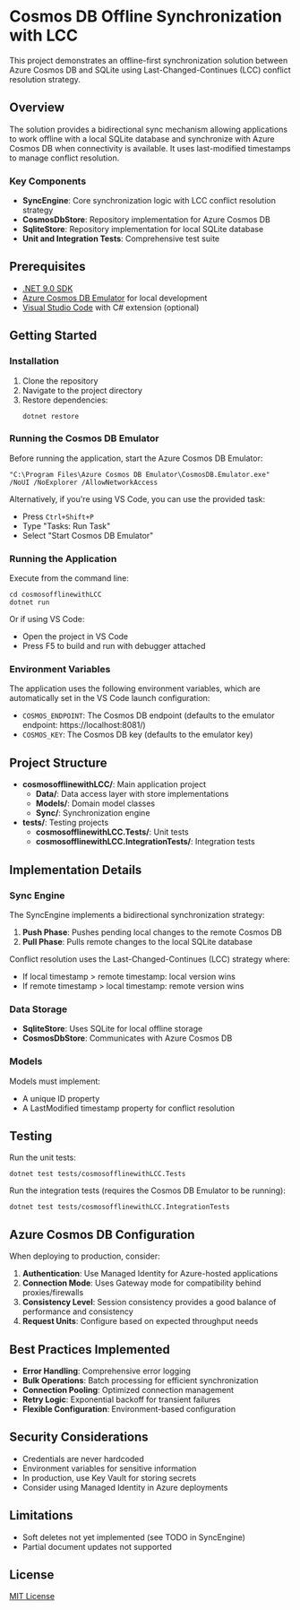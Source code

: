 # Cosmos DB Offline Synchronization with LCC

This project demonstrates an offline-first synchronization solution between Azure Cosmos DB and SQLite using Last-Changed-Continues (LCC) conflict resolution strategy.

## Overview

The solution provides a bidirectional sync mechanism allowing applications to work offline with a local SQLite database and synchronize with Azure Cosmos DB when connectivity is available. It uses last-modified timestamps to manage conflict resolution.

### Key Components

- **SyncEngine**: Core synchronization logic with LCC conflict resolution strategy
- **CosmosDbStore**: Repository implementation for Azure Cosmos DB
- **SqliteStore**: Repository implementation for local SQLite database
- **Unit and Integration Tests**: Comprehensive test suite

## Prerequisites

- [.NET 9.0 SDK](https://dotnet.microsoft.com/download/dotnet/9.0)
- [Azure Cosmos DB Emulator](https://learn.microsoft.com/en-us/azure/cosmos-db/local-emulator) for local development
- [Visual Studio Code](https://code.visualstudio.com/) with C# extension (optional)

## Getting Started

### Installation

1. Clone the repository
2. Navigate to the project directory
3. Restore dependencies:
   ```
   dotnet restore
   ```

### Running the Cosmos DB Emulator

Before running the application, start the Azure Cosmos DB Emulator:

```
"C:\Program Files\Azure Cosmos DB Emulator\CosmosDB.Emulator.exe" /NoUI /NoExplorer /AllowNetworkAccess
```

Alternatively, if you're using VS Code, you can use the provided task:
- Press `Ctrl+Shift+P`
- Type "Tasks: Run Task"
- Select "Start Cosmos DB Emulator"

### Running the Application

Execute from the command line:
```
cd cosmosofflinewithLCC
dotnet run
```

Or if using VS Code:
- Open the project in VS Code
- Press F5 to build and run with debugger attached

### Environment Variables

The application uses the following environment variables, which are automatically set in the VS Code launch configuration:

- `COSMOS_ENDPOINT`: The Cosmos DB endpoint (defaults to the emulator endpoint: https://localhost:8081/)
- `COSMOS_KEY`: The Cosmos DB key (defaults to the emulator key)

## Project Structure

- **cosmosofflinewithLCC/**: Main application project
  - **Data/**: Data access layer with store implementations
  - **Models/**: Domain model classes
  - **Sync/**: Synchronization engine 
- **tests/**: Testing projects
  - **cosmosofflinewithLCC.Tests/**: Unit tests
  - **cosmosofflinewithLCC.IntegrationTests/**: Integration tests

## Implementation Details

### Sync Engine

The SyncEngine implements a bidirectional synchronization strategy:

1. **Push Phase**: Pushes pending local changes to the remote Cosmos DB
2. **Pull Phase**: Pulls remote changes to the local SQLite database

Conflict resolution uses the Last-Changed-Continues (LCC) strategy where:
- If local timestamp > remote timestamp: local version wins
- If remote timestamp > local timestamp: remote version wins

### Data Storage

- **SqliteStore**: Uses SQLite for local offline storage
- **CosmosDbStore**: Communicates with Azure Cosmos DB

### Models

Models must implement:
- A unique ID property
- A LastModified timestamp property for conflict resolution

## Testing

Run the unit tests:
```
dotnet test tests/cosmosofflinewithLCC.Tests
```

Run the integration tests (requires the Cosmos DB Emulator to be running):
```
dotnet test tests/cosmosofflinewithLCC.IntegrationTests
```

## Azure Cosmos DB Configuration

When deploying to production, consider:

1. **Authentication**: Use Managed Identity for Azure-hosted applications
2. **Connection Mode**: Uses Gateway mode for compatibility behind proxies/firewalls
3. **Consistency Level**: Session consistency provides a good balance of performance and consistency
4. **Request Units**: Configure based on expected throughput needs

## Best Practices Implemented

- **Error Handling**: Comprehensive error logging
- **Bulk Operations**: Batch processing for efficient synchronization
- **Connection Pooling**: Optimized connection management
- **Retry Logic**: Exponential backoff for transient failures
- **Flexible Configuration**: Environment-based configuration

## Security Considerations

- Credentials are never hardcoded
- Environment variables for sensitive information
- In production, use Key Vault for storing secrets
- Consider using Managed Identity in Azure deployments

## Limitations

- Soft deletes not yet implemented (see TODO in SyncEngine)
- Partial document updates not supported

## License

[MIT License](LICENSE)
